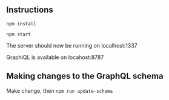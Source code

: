 ## Instructions
```npm install```

```npm start```

The server should now be running on localhost:1337

GraphiQL is available on locahost:8787

## Making changes to the GraphQL schema
Make change, then ```npm run update-schema```
